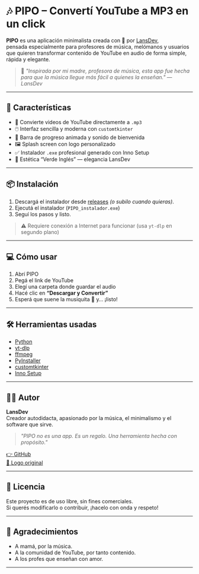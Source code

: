# 🎶 PIPO – Convertí YouTube a MP3 en un click

**PIPO** es una aplicación minimalista creada con 💚 por [LansDev](https://github.com/LeandroPescara),  
pensada especialmente para profesores de música, melómanos y usuarios que quieren transformar contenido de YouTube en audio de forma simple, rápida y elegante.

> 🎩 *"Inspirada por mi madre, profesora de música, esta app fue hecha para que la música llegue más fácil a quienes la enseñan."* — *LansDev*

---

## 🌟 Características

- 🎥 Convierte videos de YouTube directamente a `.mp3`
- 🖱️ Interfaz sencilla y moderna con `customtkinter`
- 🎵 Barra de progreso animada y sonido de bienvenida
- 🖼️ Splash screen con logo personalizado
- ✅ Instalador `.exe` profesional generado con Inno Setup
- 💚 Estética “Verde Inglés” — elegancia LansDev

---

## 📦 Instalación

1. Descargá el instalador desde [releases](https://github.com/LeandroPescara/PIPO/releases) *(o subilo cuando quieras)*.
2. Ejecutá el instalador (`PIPO_instalador.exe`)
3. Seguí los pasos y listo.

> ⚠️ Requiere conexión a Internet para funcionar (usa `yt-dlp` en segundo plano)

---

## 💻 Cómo usar

1. Abrí PIPO
2. Pegá el link de YouTube
3. Elegí una carpeta donde guardar el audio
4. Hacé clic en **“Descargar y Convertir”**
5. Esperá que suene la musiquita 🎵 y… ¡listo!

---

## 🛠️ Herramientas usadas

- [Python](https://python.org)
- [yt-dlp](https://github.com/yt-dlp/yt-dlp)
- [ffmpeg](https://ffmpeg.org)
- [PyInstaller](https://pyinstaller.org)
- [customtkinter](https://github.com/TomSchimansky/CustomTkinter)
- [Inno Setup](https://jrsoftware.org/isinfo.php)

---

## 👨‍🎤 Autor

**LansDev**  
Creador autodidacta, apasionado por la música, el minimalismo y el software que sirve.  
> _"PIPO no es una app. Es un regalo. Una herramienta hecha con propósito."_

[👉 GitHub](https://github.com/LeandroPescara)  
[🎨 Logo original](./logo.png)

---

## 📜 Licencia

Este proyecto es de uso libre, sin fines comerciales.  
Si querés modificarlo o contribuir, ¡hacelo con onda y respeto!

---

## 🙌 Agradecimientos

- A mamá, por la música.
- A la comunidad de YouTube, por tanto contenido.
- A los profes que enseñan con amor.

---

